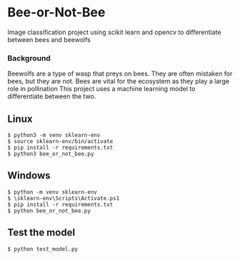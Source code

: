 # Bee-or-Not-Bee
Image classification project using scikit learn and opencv to differentiate between bees and beewolfs

### Background 
Beewolfs are a type of wasp that preys on bees. They are often mistaken for bees, but they are not. Bees are vital for the ecosystem as they play a large role in pollination This project uses a machine learning model to differentiate between the two.

## Linux
```
$ python3 -m venv sklearn-env
$ source sklearn-env/bin/activate
$ pip install -r requirements.txt
$ python3 bee_or_not_bee.py
```
## Windows
```
$ python -m venv sklearn-env
$ \sklearn-env\Scripts\Activate.ps1
$ pip install -r requirements.txt
$ python bee_or_not_bee.py
```

## Test the model
```
$ python test_model.py
```

